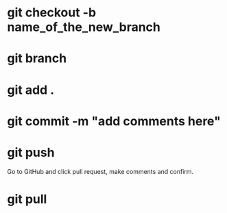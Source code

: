 <!-- create new branch -->
# git checkout -b name_of_the_new_branch
<!-- look up existing branches -->
# git branch
<!-- after making changes on my projects add and commit to GitHub -->
# git add .
# git commit -m "add comments here"
<!-- push the changes while in new branch -->
<!-- will receive instructions from git of how to push -->
# git push
<!-- make a pull request on GitHub after pushing it -->
Go to GitHub and click pull request, make comments and confirm.
<!-- Once the team merge the pull request, I need to update my project by making a git pull -->
# git pull
